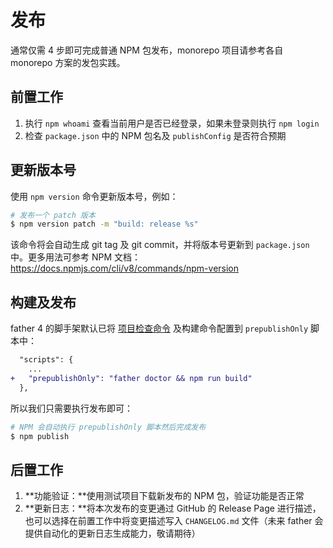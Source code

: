 # 发布

通常仅需 4 步即可完成普通 NPM 包发布，monorepo 项目请参考各自 monorepo 方案的发包实践。

## 前置工作

1. 执行 `npm whoami` 查看当前用户是否已经登录，如果未登录则执行 `npm login`
2. 检查 `package.json` 中的 NPM 包名及 `publishConfig` 是否符合预期

## 更新版本号

使用 `npm version` 命令更新版本号，例如：

```bash
# 发布一个 patch 版本
$ npm version patch -m "build: release %s"
```

该命令将会自动生成 git tag 及 git commit，并将版本号更新到 `package.json` 中。更多用法可参考 NPM 文档：https://docs.npmjs.com/cli/v8/commands/npm-version

## 构建及发布

father 4 的脚手架默认已将 [项目检查命令](./doctor.md) 及构建命令配置到 `prepublishOnly` 脚本中：

```diff
  "scripts": {
    ...
+   "prepublishOnly": "father doctor && npm run build"
  },
```

所以我们只需要执行发布即可：

```bash
# NPM 会自动执行 prepublishOnly 脚本然后完成发布
$ npm publish
```

## 后置工作

1. **功能验证：**使用测试项目下载新发布的 NPM 包，验证功能是否正常
2. **更新日志：**将本次发布的变更通过 GitHub 的 Release Page 进行描述，也可以选择在前置工作中将变更描述写入 `CHANGELOG.md` 文件（未来 father 会提供自动化的更新日志生成能力，敬请期待）
